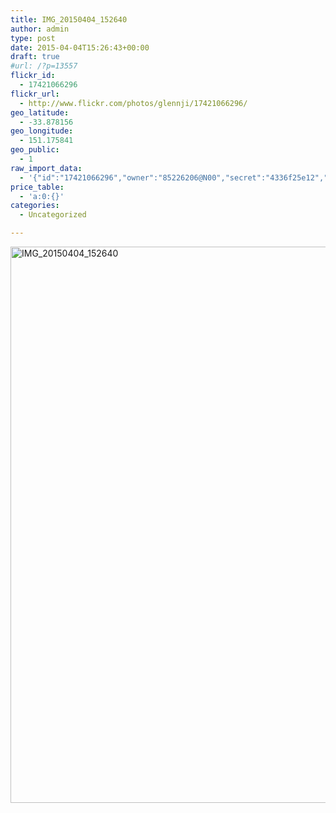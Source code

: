 ```yaml
---
title: IMG_20150404_152640
author: admin
type: post
date: 2015-04-04T15:26:43+00:00
draft: true
#url: /?p=13557
flickr_id:
  - 17421066296
flickr_url:
  - http://www.flickr.com/photos/glennji/17421066296/
geo_latitude:
  - -33.878156
geo_longitude:
  - 151.175841
geo_public:
  - 1
raw_import_data:
  - '{"id":"17421066296","owner":"85226206@N00","secret":"4336f25e12","server":"5336","farm":6,"title":"IMG_20150404_152640","ispublic":0,"isfriend":0,"isfamily":0,"description":{"_content":""},"dateupload":"1431158676","lastupdate":"1431158686","datetaken":"2015-04-04 15:26:43","datetakengranularity":"0","datetakenunknown":"0","ownername":"glennji","tags":"","machine_tags":"","originalsecret":"66d66c3255","originalformat":"jpg","latitude":"-33.878156","longitude":"151.175841","accuracy":"16","context":0,"place_id":"qRcYmO1QUrMZuclZ","woeid":"1094076","geo_is_family":0,"geo_is_friend":0,"geo_is_contact":0,"geo_is_public":0,"media":"photo","media_status":"ready","url_o":"https://farm6.staticflickr.com/5336/17421066296_66d66c3255_o.jpg","height_o":"4208","width_o":"3120"}'
price_table:
  - 'a:0:{}'
categories:
  - Uncategorized

---
```

<p class="flickr-image">
  <a href="http://www.flickr.com/photos/glennji/17421066296/" class="flickr-link"><img src="/wp-content/uploads/2015/04/17421066296_66d66c3255_o-759x1024.jpg" width="660" height="890" alt="IMG_20150404_152640" class="keyring-img" /></a>
</p>
